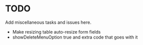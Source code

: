 # TODO

Add miscellaneous tasks and issues here.

- Make resizing table auto-resize form fields
- showDeleteMenuOption true and extra code that goes with it
